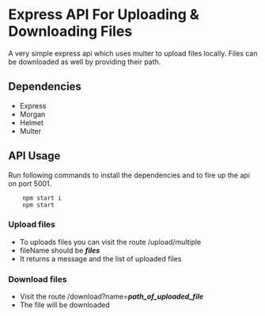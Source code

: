 # Express API For Uploading & Downloading Files

A very simple express api which uses multer to upload files locally. Files can be downloaded as well by providing their path.

## Dependencies

- Express
- Morgan
- Helmet
- Multer

## API Usage

Run following commands to install the dependencies and to fire up the api on port 5001.

```
    npm start i
    npm start
```

### Upload files

- To uploads files you can visit the route /upload/multiple
- fileName should be **_files_**
- It returns a message and the list of uploaded files

### Download files

- Visit the route /download?name=**_path_of_uploaded_file_**
- The file will be downloaded
